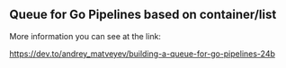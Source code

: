 ## Queue for Go Pipelines based on container/list



More information you can see at the link:

https://dev.to/andrey_matveyev/building-a-queue-for-go-pipelines-24b
